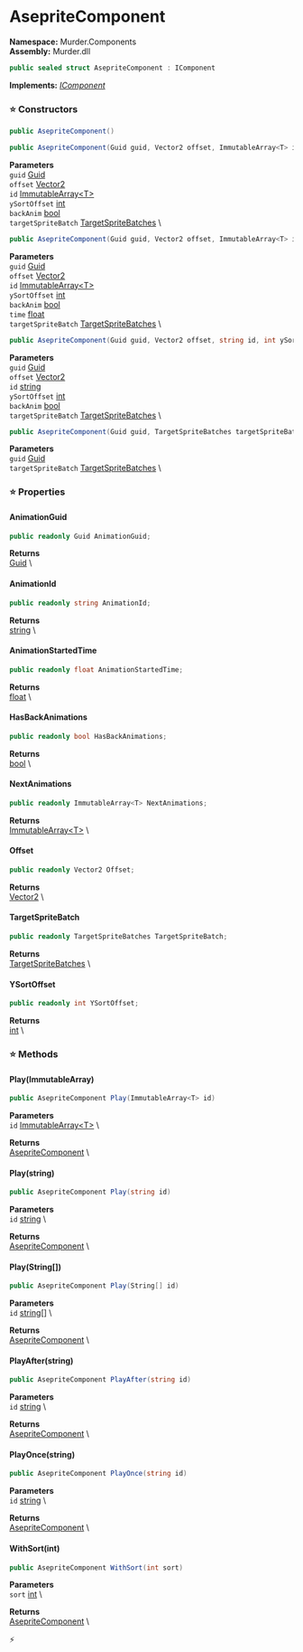 # AsepriteComponent

**Namespace:** Murder.Components \
**Assembly:** Murder.dll

```csharp
public sealed struct AsepriteComponent : IComponent
```

**Implements:** _[IComponent](/Bang/Components/IComponent.html)_

### ⭐ Constructors
```csharp
public AsepriteComponent()
```

```csharp
public AsepriteComponent(Guid guid, Vector2 offset, ImmutableArray<T> id, int ySortOffset, bool backAnim, TargetSpriteBatches targetSpriteBatch)
```

**Parameters** \
`guid` [Guid](https://learn.microsoft.com/en-us/dotnet/api/System.Guid?view=net-7.0) \
`offset` [Vector2](/Murder/Core/Geometry/Vector2.html) \
`id` [ImmutableArray\<T\>](https://learn.microsoft.com/en-us/dotnet/api/System.Collections.Immutable.ImmutableArray-1?view=net-7.0) \
`ySortOffset` [int](https://learn.microsoft.com/en-us/dotnet/api/System.Int32?view=net-7.0) \
`backAnim` [bool](https://learn.microsoft.com/en-us/dotnet/api/System.Boolean?view=net-7.0) \
`targetSpriteBatch` [TargetSpriteBatches](/Murder/Core/Graphics/TargetSpriteBatches.html) \

```csharp
public AsepriteComponent(Guid guid, Vector2 offset, ImmutableArray<T> id, int ySortOffset, bool backAnim, float time, TargetSpriteBatches targetSpriteBatch)
```

**Parameters** \
`guid` [Guid](https://learn.microsoft.com/en-us/dotnet/api/System.Guid?view=net-7.0) \
`offset` [Vector2](/Murder/Core/Geometry/Vector2.html) \
`id` [ImmutableArray\<T\>](https://learn.microsoft.com/en-us/dotnet/api/System.Collections.Immutable.ImmutableArray-1?view=net-7.0) \
`ySortOffset` [int](https://learn.microsoft.com/en-us/dotnet/api/System.Int32?view=net-7.0) \
`backAnim` [bool](https://learn.microsoft.com/en-us/dotnet/api/System.Boolean?view=net-7.0) \
`time` [float](https://learn.microsoft.com/en-us/dotnet/api/System.Single?view=net-7.0) \
`targetSpriteBatch` [TargetSpriteBatches](/Murder/Core/Graphics/TargetSpriteBatches.html) \

```csharp
public AsepriteComponent(Guid guid, Vector2 offset, string id, int ySortOffset, bool backAnim, TargetSpriteBatches targetSpriteBatch)
```

**Parameters** \
`guid` [Guid](https://learn.microsoft.com/en-us/dotnet/api/System.Guid?view=net-7.0) \
`offset` [Vector2](/Murder/Core/Geometry/Vector2.html) \
`id` [string](https://learn.microsoft.com/en-us/dotnet/api/System.String?view=net-7.0) \
`ySortOffset` [int](https://learn.microsoft.com/en-us/dotnet/api/System.Int32?view=net-7.0) \
`backAnim` [bool](https://learn.microsoft.com/en-us/dotnet/api/System.Boolean?view=net-7.0) \
`targetSpriteBatch` [TargetSpriteBatches](/Murder/Core/Graphics/TargetSpriteBatches.html) \

```csharp
public AsepriteComponent(Guid guid, TargetSpriteBatches targetSpriteBatch)
```

**Parameters** \
`guid` [Guid](https://learn.microsoft.com/en-us/dotnet/api/System.Guid?view=net-7.0) \
`targetSpriteBatch` [TargetSpriteBatches](/Murder/Core/Graphics/TargetSpriteBatches.html) \

### ⭐ Properties
#### AnimationGuid
```csharp
public readonly Guid AnimationGuid;
```

**Returns** \
[Guid](https://learn.microsoft.com/en-us/dotnet/api/System.Guid?view=net-7.0) \
#### AnimationId
```csharp
public readonly string AnimationId;
```

**Returns** \
[string](https://learn.microsoft.com/en-us/dotnet/api/System.String?view=net-7.0) \
#### AnimationStartedTime
```csharp
public readonly float AnimationStartedTime;
```

**Returns** \
[float](https://learn.microsoft.com/en-us/dotnet/api/System.Single?view=net-7.0) \
#### HasBackAnimations
```csharp
public readonly bool HasBackAnimations;
```

**Returns** \
[bool](https://learn.microsoft.com/en-us/dotnet/api/System.Boolean?view=net-7.0) \
#### NextAnimations
```csharp
public readonly ImmutableArray<T> NextAnimations;
```

**Returns** \
[ImmutableArray\<T\>](https://learn.microsoft.com/en-us/dotnet/api/System.Collections.Immutable.ImmutableArray-1?view=net-7.0) \
#### Offset
```csharp
public readonly Vector2 Offset;
```

**Returns** \
[Vector2](/Murder/Core/Geometry/Vector2.html) \
#### TargetSpriteBatch
```csharp
public readonly TargetSpriteBatches TargetSpriteBatch;
```

**Returns** \
[TargetSpriteBatches](/Murder/Core/Graphics/TargetSpriteBatches.html) \
#### YSortOffset
```csharp
public readonly int YSortOffset;
```

**Returns** \
[int](https://learn.microsoft.com/en-us/dotnet/api/System.Int32?view=net-7.0) \
### ⭐ Methods
#### Play(ImmutableArray<T>)
```csharp
public AsepriteComponent Play(ImmutableArray<T> id)
```

**Parameters** \
`id` [ImmutableArray\<T\>](https://learn.microsoft.com/en-us/dotnet/api/System.Collections.Immutable.ImmutableArray-1?view=net-7.0) \

**Returns** \
[AsepriteComponent](/Murder/Components/AsepriteComponent.html) \

#### Play(string)
```csharp
public AsepriteComponent Play(string id)
```

**Parameters** \
`id` [string](https://learn.microsoft.com/en-us/dotnet/api/System.String?view=net-7.0) \

**Returns** \
[AsepriteComponent](/Murder/Components/AsepriteComponent.html) \

#### Play(String[])
```csharp
public AsepriteComponent Play(String[] id)
```

**Parameters** \
`id` [string[]](https://learn.microsoft.com/en-us/dotnet/api/System.String?view=net-7.0) \

**Returns** \
[AsepriteComponent](/Murder/Components/AsepriteComponent.html) \

#### PlayAfter(string)
```csharp
public AsepriteComponent PlayAfter(string id)
```

**Parameters** \
`id` [string](https://learn.microsoft.com/en-us/dotnet/api/System.String?view=net-7.0) \

**Returns** \
[AsepriteComponent](/Murder/Components/AsepriteComponent.html) \

#### PlayOnce(string)
```csharp
public AsepriteComponent PlayOnce(string id)
```

**Parameters** \
`id` [string](https://learn.microsoft.com/en-us/dotnet/api/System.String?view=net-7.0) \

**Returns** \
[AsepriteComponent](/Murder/Components/AsepriteComponent.html) \

#### WithSort(int)
```csharp
public AsepriteComponent WithSort(int sort)
```

**Parameters** \
`sort` [int](https://learn.microsoft.com/en-us/dotnet/api/System.Int32?view=net-7.0) \

**Returns** \
[AsepriteComponent](/Murder/Components/AsepriteComponent.html) \



⚡